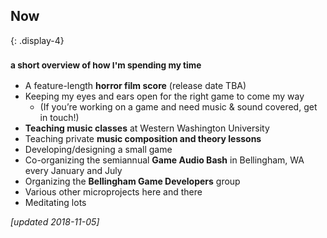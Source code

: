 ## Now
{: .display-4}
### <small>a short overview of how I'm spending my time</small>

- A feature-length **horror film score** (release date TBA)
- Keeping my eyes and ears open for the right game to come my way
  - (If you’re working on a game and need music & sound covered, get in touch!)
- **Teaching music classes** at Western Washington University
- Teaching private **music composition and theory lessons**
- Developing/designing a small game
- Co-organizing the semiannual **Game Audio Bash** in Bellingham, WA every January and July
- Organizing the **Bellingham Game Developers** group
- Various other microprojects here and there
- Meditating lots

*[updated 2018-11-05]*

